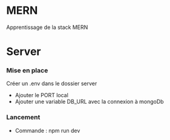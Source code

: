 # MERN

Apprentissage de la stack MERN

# Server

### Mise en place 

Créer un .env dans le dossier server
- Ajouter le PORT local
- Ajouter une variable DB_URL avec la connexion à mongoDb

### Lancement
- Commande : npm run dev
